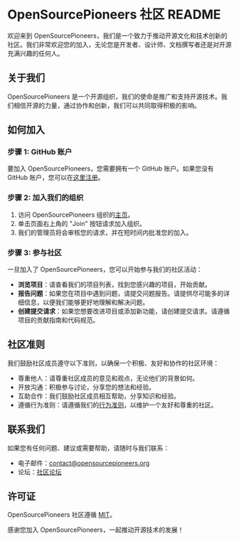 # OpenSourcePioneers 社区 README

欢迎来到 OpenSourcePioneers，我们是一个致力于推动开源文化和技术创新的社区。我们非常欢迎您的加入，无论您是开发者、设计师、文档撰写者还是对开源充满兴趣的任何人。

## 关于我们

OpenSourcePioneers 是一个开源组织，我们的使命是推广和支持开源技术。我们相信开源的力量，通过协作和创新，我们可以共同取得积极的影响。

## 如何加入

### 步骤 1: GitHub 账户

要加入 OpenSourcePioneers，您需要拥有一个 GitHub 账户。如果您没有 GitHub 账户，您可以在[这里注册](https://github.com/join)。

### 步骤 2: 加入我们的组织

1. 访问 OpenSourcePioneers 组织的[主页](https://github.com/OpenSourcePioneers)。
2. 单击页面右上角的 "Join" 按钮请求加入组织。
3. 我们的管理员将会审核您的请求，并在短时间内批准您的加入。

### 步骤 3: 参与社区

一旦加入了 OpenSourcePioneers，您可以开始参与我们的社区活动：

- **浏览项目**：请查看我们的项目列表，找到您感兴趣的项目，开始贡献。
- **报告问题**：如果您在项目中遇到问题，请提交问题报告。请提供尽可能多的详细信息，以便我们能够更好地理解和解决问题。
- **创建提交请求**：如果您想要改进项目或添加新功能，请创建提交请求。请遵循项目的贡献指南和代码规范。

## 社区准则

我们鼓励社区成员遵守以下准则，以确保一个积极、友好和协作的社区环境：

- 尊重他人：请尊重社区成员的意见和观点，无论他们的背景如何。
- 开放沟通：积极参与讨论，分享您的想法和经验。
- 互助合作：我们鼓励社区成员相互帮助，分享知识和经验。
- 遵循行为准则：请遵循我们的[行为准则](CODE_OF_CONDUCT.md)，以维护一个友好和尊重的社区。

## 联系我们

如果您有任何问题、建议或需要帮助，请随时与我们联系：

- 电子邮件：[contact@opensourcepioneers.org](mailto:contact@opensourcepioneers.org)
- 论坛：[社区论坛](https://example.com/forum)

## 许可证

OpenSourcePioneers 社区遵循 [MIT](LICENSE)。

感谢您加入 OpenSourcePioneers，一起推动开源技术的发展！

